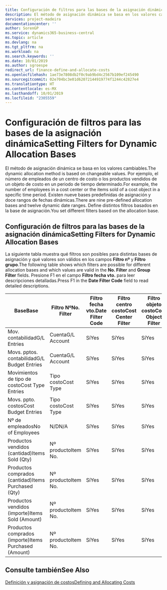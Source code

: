 ```yaml
---
title: Configuración de filtros para las bases de la asignación dinámica | Documentos de Microsoft
description: El método de asignación dinámica se basa en los valores cambiables. Por ejemplo, el número de empleados de un centro de costo o los productos vendidos de un objeto de costo en un periodo de tiempo determinado. Existen nueve bases predefinidas de asignación y doce rangos de fechas dinámicas. Define distintos filtros basados en la base de asignación.
services: project-madeira
documentationcenter: ''
author: SorenGP
ms.service: dynamics365-business-central
ms.topic: article
ms.devlang: na
ms.tgt_pltfrm: na
ms.workload: na
ms.search.keywords: ''
ms.date: 10/01/2019
ms.author: sgroespe
redirect_url: finance-define-and-allocate-costs
ms.openlocfilehash: 1ae73e7808db2f0c9ab9bd4c2567b109ef245490
ms.sourcegitcommit: 02e704bc3e01d62072144919774f1244c42827e4
ms.translationtype: HT
ms.contentlocale: es-MX
ms.lasthandoff: 10/01/2019
ms.locfileid: "2305559"
---
```

# <a name="setting-filters-for-dynamic-allocation-bases"></a><span data-ttu-id="38dc5-106">Configuración de filtros para las bases de la asignación dinámica</span><span class="sxs-lookup"><span data-stu-id="38dc5-106">Setting Filters for Dynamic Allocation Bases</span></span>
<span data-ttu-id="38dc5-107">El método de asignación dinámica se basa en los valores cambiables.</span><span class="sxs-lookup"><span data-stu-id="38dc5-107">The dynamic allocation method is based on changeable values.</span></span> <span data-ttu-id="38dc5-108">Por ejemplo, el número de empleados de un centro de costo o los productos vendidos de un objeto de costo en un periodo de tiempo determinado.</span><span class="sxs-lookup"><span data-stu-id="38dc5-108">For example, the number of employees in a cost center or the items sold of a cost object in a specific time period.</span></span> <span data-ttu-id="38dc5-109">Existen nueve bases predefinidas de asignación y doce rangos de fechas dinámicas.</span><span class="sxs-lookup"><span data-stu-id="38dc5-109">There are nine pre-defined allocation bases and twelve dynamic date ranges.</span></span> <span data-ttu-id="38dc5-110">Define distintos filtros basados en la base de asignación.</span><span class="sxs-lookup"><span data-stu-id="38dc5-110">You set different filters based on the allocation base.</span></span>  

## <a name="setting-filters-for-dynamic-allocation-bases"></a><span data-ttu-id="38dc5-111">Configuración de filtros para las bases de la asignación dinámica</span><span class="sxs-lookup"><span data-stu-id="38dc5-111">Setting Filters for Dynamic Allocation Bases</span></span>  
 <span data-ttu-id="38dc5-112">La siguiente tabla muestra qué filtros son posibles para distintas bases de asignación y qué valores son válidos en los campos **Filtro nº** y **Filtro grupo**.</span><span class="sxs-lookup"><span data-stu-id="38dc5-112">The following table shows which filters are possible for different allocation bases and which values are valid in the **No. Filter** and **Group Filter** fields.</span></span> <span data-ttu-id="38dc5-113">Presione F1 en el campo **Filtro fecha vto.** para leer descripciones detalladas.</span><span class="sxs-lookup"><span data-stu-id="38dc5-113">Press F1 in the **Date Filter Code** field to read detailed descriptions.</span></span>  

|<span data-ttu-id="38dc5-114">**Base**</span><span class="sxs-lookup"><span data-stu-id="38dc5-114">**Base**</span></span>|<span data-ttu-id="38dc5-115">**Filtro Nº**</span><span class="sxs-lookup"><span data-stu-id="38dc5-115">**No. Filter**</span></span>|<span data-ttu-id="38dc5-116">**Filtro fecha vto.**</span><span class="sxs-lookup"><span data-stu-id="38dc5-116">**Date Filter Code**</span></span>|<span data-ttu-id="38dc5-117">**Filtro centro costo**</span><span class="sxs-lookup"><span data-stu-id="38dc5-117">**Cost Center Filter**</span></span>|<span data-ttu-id="38dc5-118">**Filtro objeto costo**</span><span class="sxs-lookup"><span data-stu-id="38dc5-118">**Cost Object Filter**</span></span>|<span data-ttu-id="38dc5-119">**Filtro grupo**</span><span class="sxs-lookup"><span data-stu-id="38dc5-119">**Group Filter**</span></span>|  
|--------------|----------------------------------------|----------------------------------------------|------------------------------------------------|------------------------------------------------|------------------------------------------|  
|<span data-ttu-id="38dc5-120">Mov. contabilidad</span><span class="sxs-lookup"><span data-stu-id="38dc5-120">G/L Entries</span></span>|<span data-ttu-id="38dc5-121">Cuenta</span><span class="sxs-lookup"><span data-stu-id="38dc5-121">G/L Account</span></span>|<span data-ttu-id="38dc5-122">Sí</span><span class="sxs-lookup"><span data-stu-id="38dc5-122">Yes</span></span>|<span data-ttu-id="38dc5-123">Sí</span><span class="sxs-lookup"><span data-stu-id="38dc5-123">Yes</span></span>|<span data-ttu-id="38dc5-124">Sí</span><span class="sxs-lookup"><span data-stu-id="38dc5-124">Yes</span></span>|<span data-ttu-id="38dc5-125">N/D</span><span class="sxs-lookup"><span data-stu-id="38dc5-125">N/A</span></span>|  
|<span data-ttu-id="38dc5-126">Movs. pptos. contabilidad</span><span class="sxs-lookup"><span data-stu-id="38dc5-126">G/L Budget Entries</span></span>|<span data-ttu-id="38dc5-127">Cuenta</span><span class="sxs-lookup"><span data-stu-id="38dc5-127">G/L Account</span></span>|<span data-ttu-id="38dc5-128">Sí</span><span class="sxs-lookup"><span data-stu-id="38dc5-128">Yes</span></span>|<span data-ttu-id="38dc5-129">Sí</span><span class="sxs-lookup"><span data-stu-id="38dc5-129">Yes</span></span>|<span data-ttu-id="38dc5-130">Sí</span><span class="sxs-lookup"><span data-stu-id="38dc5-130">Yes</span></span>|<span data-ttu-id="38dc5-131">Nombres pptos. contabilidad</span><span class="sxs-lookup"><span data-stu-id="38dc5-131">G/L Budget Name</span></span>|  
|<span data-ttu-id="38dc5-132">Movimientos de tipo de costo</span><span class="sxs-lookup"><span data-stu-id="38dc5-132">Cost Type Entries</span></span>|<span data-ttu-id="38dc5-133">Tipo costo</span><span class="sxs-lookup"><span data-stu-id="38dc5-133">Cost Type</span></span>|<span data-ttu-id="38dc5-134">Sí</span><span class="sxs-lookup"><span data-stu-id="38dc5-134">Yes</span></span>|<span data-ttu-id="38dc5-135">Sí</span><span class="sxs-lookup"><span data-stu-id="38dc5-135">Yes</span></span>|<span data-ttu-id="38dc5-136">Sí</span><span class="sxs-lookup"><span data-stu-id="38dc5-136">Yes</span></span>|<span data-ttu-id="38dc5-137">N/D</span><span class="sxs-lookup"><span data-stu-id="38dc5-137">N/A</span></span>|  
|<span data-ttu-id="38dc5-138">Movs. ppto. costos</span><span class="sxs-lookup"><span data-stu-id="38dc5-138">Cost Budget Entries</span></span>|<span data-ttu-id="38dc5-139">Tipo costo</span><span class="sxs-lookup"><span data-stu-id="38dc5-139">Cost Type</span></span>|<span data-ttu-id="38dc5-140">Sí</span><span class="sxs-lookup"><span data-stu-id="38dc5-140">Yes</span></span>|<span data-ttu-id="38dc5-141">Sí</span><span class="sxs-lookup"><span data-stu-id="38dc5-141">Yes</span></span>|<span data-ttu-id="38dc5-142">Sí</span><span class="sxs-lookup"><span data-stu-id="38dc5-142">Yes</span></span>|<span data-ttu-id="38dc5-143">Nombre ppto.</span><span class="sxs-lookup"><span data-stu-id="38dc5-143">Budget Name</span></span>|  
|<span data-ttu-id="38dc5-144">Nº de empleados</span><span class="sxs-lookup"><span data-stu-id="38dc5-144">No of Employees</span></span>|<span data-ttu-id="38dc5-145">N/D</span><span class="sxs-lookup"><span data-stu-id="38dc5-145">N/A</span></span>|<span data-ttu-id="38dc5-146">Sí</span><span class="sxs-lookup"><span data-stu-id="38dc5-146">Yes</span></span>|<span data-ttu-id="38dc5-147">Sí</span><span class="sxs-lookup"><span data-stu-id="38dc5-147">Yes</span></span>|<span data-ttu-id="38dc5-148">Sí</span><span class="sxs-lookup"><span data-stu-id="38dc5-148">Yes</span></span>|<span data-ttu-id="38dc5-149">N/D</span><span class="sxs-lookup"><span data-stu-id="38dc5-149">N/A</span></span>|  
|<span data-ttu-id="38dc5-150">Productos vendidos (cantidad)</span><span class="sxs-lookup"><span data-stu-id="38dc5-150">Items Sold (Qty)</span></span>|<span data-ttu-id="38dc5-151">Nº producto</span><span class="sxs-lookup"><span data-stu-id="38dc5-151">Item No.</span></span>|<span data-ttu-id="38dc5-152">Sí</span><span class="sxs-lookup"><span data-stu-id="38dc5-152">Yes</span></span>|<span data-ttu-id="38dc5-153">Sí</span><span class="sxs-lookup"><span data-stu-id="38dc5-153">Yes</span></span>|<span data-ttu-id="38dc5-154">Sí</span><span class="sxs-lookup"><span data-stu-id="38dc5-154">Yes</span></span>|<span data-ttu-id="38dc5-155">Grupo contable inventario</span><span class="sxs-lookup"><span data-stu-id="38dc5-155">Inventory Posting Group</span></span>|  
|<span data-ttu-id="38dc5-156">Productos comprados (cantidad)</span><span class="sxs-lookup"><span data-stu-id="38dc5-156">Items Purchased (Qty)</span></span>|<span data-ttu-id="38dc5-157">Nº producto</span><span class="sxs-lookup"><span data-stu-id="38dc5-157">Item No.</span></span>|<span data-ttu-id="38dc5-158">Sí</span><span class="sxs-lookup"><span data-stu-id="38dc5-158">Yes</span></span>|<span data-ttu-id="38dc5-159">Sí</span><span class="sxs-lookup"><span data-stu-id="38dc5-159">Yes</span></span>|<span data-ttu-id="38dc5-160">Sí</span><span class="sxs-lookup"><span data-stu-id="38dc5-160">Yes</span></span>|<span data-ttu-id="38dc5-161">Grupo contable inventario</span><span class="sxs-lookup"><span data-stu-id="38dc5-161">Inventory Posting Group</span></span>|  
|<span data-ttu-id="38dc5-162">Productos vendidos (importe)</span><span class="sxs-lookup"><span data-stu-id="38dc5-162">Items Sold (Amount)</span></span>|<span data-ttu-id="38dc5-163">Nº producto</span><span class="sxs-lookup"><span data-stu-id="38dc5-163">Item No.</span></span>|<span data-ttu-id="38dc5-164">Sí</span><span class="sxs-lookup"><span data-stu-id="38dc5-164">Yes</span></span>|<span data-ttu-id="38dc5-165">Sí</span><span class="sxs-lookup"><span data-stu-id="38dc5-165">Yes</span></span>|<span data-ttu-id="38dc5-166">Sí</span><span class="sxs-lookup"><span data-stu-id="38dc5-166">Yes</span></span>|<span data-ttu-id="38dc5-167">Grupo contable inventario</span><span class="sxs-lookup"><span data-stu-id="38dc5-167">Inventory Posting Group</span></span>|  
|<span data-ttu-id="38dc5-168">Productos comprados (importe)</span><span class="sxs-lookup"><span data-stu-id="38dc5-168">Items Purchased (Amount)</span></span>|<span data-ttu-id="38dc5-169">Nº producto</span><span class="sxs-lookup"><span data-stu-id="38dc5-169">Item No.</span></span>|<span data-ttu-id="38dc5-170">Sí</span><span class="sxs-lookup"><span data-stu-id="38dc5-170">Yes</span></span>|<span data-ttu-id="38dc5-171">Sí</span><span class="sxs-lookup"><span data-stu-id="38dc5-171">Yes</span></span>|<span data-ttu-id="38dc5-172">Sí</span><span class="sxs-lookup"><span data-stu-id="38dc5-172">Yes</span></span>|<span data-ttu-id="38dc5-173">Grupo registro inventario</span><span class="sxs-lookup"><span data-stu-id="38dc5-173">Inventory Posting Group</span></span>|  

## <a name="see-also"></a><span data-ttu-id="38dc5-174">Consulte también</span><span class="sxs-lookup"><span data-stu-id="38dc5-174">See Also</span></span>  
[<span data-ttu-id="38dc5-175">Definición y asignación de costos</span><span class="sxs-lookup"><span data-stu-id="38dc5-175">Defining and Allocating Costs</span></span>](finance-define-and-allocate-costs.md)
